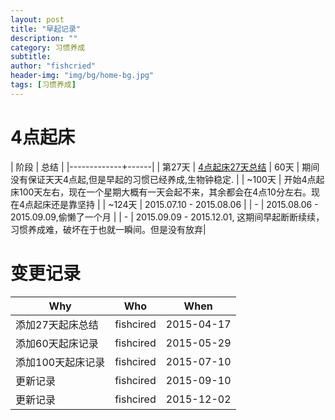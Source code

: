 ```yaml
---
layout: post
title: "早起记录"
description: ""
category: 习惯养成
subtitle:
author: "fishcried"
header-img: "img/bg/home-bg.jpg"
tags: [习惯养成]
---
```


# 4点起床

| 阶段        | 总结 |
|-------------+------|
| 第27天      | [4点起床27天总结](/2015-04-17/early_bird27)
| 60天        | 期间没有保证天天4点起,但是早起的习惯已经养成,生物钟稳定.  |
| ~100天      | 开始4点起床100天左右，现在一个星期大概有一天会起不来，其余都会在4点10分左右。现在4点起床还是靠坚持 |
| ~124天      | 2015.07.10 - 2015.08.06 |
| -      | 2015.08.06 - 2015.09.09,偷懒了一个月 |
| -      | 2015.09.09 - 2015.12.01, 这期间早起断断续续，习惯养成难，破坏在于也就一瞬间。但是没有放弃|

# 变更记录

|Why | Who | When |
|----|-----|------|
|添加27天起床总结 |fishcired|2015-04-17 |
|添加60天起床记录 |fishcired|2015-05-29  |
|添加100天起床记录 |fishcired|2015-07-10  |
|更新记录 |fishcired|2015-09-10   |
|更新记录 |fishcired|2015-12-02   |
